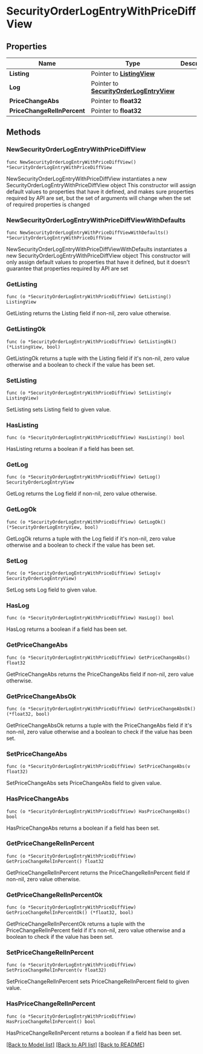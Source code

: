 # SecurityOrderLogEntryWithPriceDiffView

## Properties

Name | Type | Description | Notes
------------ | ------------- | ------------- | -------------
**Listing** | Pointer to [**ListingView**](ListingView.md) |  | [optional] 
**Log** | Pointer to [**SecurityOrderLogEntryView**](SecurityOrderLogEntryView.md) |  | [optional] 
**PriceChangeAbs** | Pointer to **float32** |  | [optional] 
**PriceChangeRelInPercent** | Pointer to **float32** |  | [optional] 

## Methods

### NewSecurityOrderLogEntryWithPriceDiffView

`func NewSecurityOrderLogEntryWithPriceDiffView() *SecurityOrderLogEntryWithPriceDiffView`

NewSecurityOrderLogEntryWithPriceDiffView instantiates a new SecurityOrderLogEntryWithPriceDiffView object
This constructor will assign default values to properties that have it defined,
and makes sure properties required by API are set, but the set of arguments
will change when the set of required properties is changed

### NewSecurityOrderLogEntryWithPriceDiffViewWithDefaults

`func NewSecurityOrderLogEntryWithPriceDiffViewWithDefaults() *SecurityOrderLogEntryWithPriceDiffView`

NewSecurityOrderLogEntryWithPriceDiffViewWithDefaults instantiates a new SecurityOrderLogEntryWithPriceDiffView object
This constructor will only assign default values to properties that have it defined,
but it doesn't guarantee that properties required by API are set

### GetListing

`func (o *SecurityOrderLogEntryWithPriceDiffView) GetListing() ListingView`

GetListing returns the Listing field if non-nil, zero value otherwise.

### GetListingOk

`func (o *SecurityOrderLogEntryWithPriceDiffView) GetListingOk() (*ListingView, bool)`

GetListingOk returns a tuple with the Listing field if it's non-nil, zero value otherwise
and a boolean to check if the value has been set.

### SetListing

`func (o *SecurityOrderLogEntryWithPriceDiffView) SetListing(v ListingView)`

SetListing sets Listing field to given value.

### HasListing

`func (o *SecurityOrderLogEntryWithPriceDiffView) HasListing() bool`

HasListing returns a boolean if a field has been set.

### GetLog

`func (o *SecurityOrderLogEntryWithPriceDiffView) GetLog() SecurityOrderLogEntryView`

GetLog returns the Log field if non-nil, zero value otherwise.

### GetLogOk

`func (o *SecurityOrderLogEntryWithPriceDiffView) GetLogOk() (*SecurityOrderLogEntryView, bool)`

GetLogOk returns a tuple with the Log field if it's non-nil, zero value otherwise
and a boolean to check if the value has been set.

### SetLog

`func (o *SecurityOrderLogEntryWithPriceDiffView) SetLog(v SecurityOrderLogEntryView)`

SetLog sets Log field to given value.

### HasLog

`func (o *SecurityOrderLogEntryWithPriceDiffView) HasLog() bool`

HasLog returns a boolean if a field has been set.

### GetPriceChangeAbs

`func (o *SecurityOrderLogEntryWithPriceDiffView) GetPriceChangeAbs() float32`

GetPriceChangeAbs returns the PriceChangeAbs field if non-nil, zero value otherwise.

### GetPriceChangeAbsOk

`func (o *SecurityOrderLogEntryWithPriceDiffView) GetPriceChangeAbsOk() (*float32, bool)`

GetPriceChangeAbsOk returns a tuple with the PriceChangeAbs field if it's non-nil, zero value otherwise
and a boolean to check if the value has been set.

### SetPriceChangeAbs

`func (o *SecurityOrderLogEntryWithPriceDiffView) SetPriceChangeAbs(v float32)`

SetPriceChangeAbs sets PriceChangeAbs field to given value.

### HasPriceChangeAbs

`func (o *SecurityOrderLogEntryWithPriceDiffView) HasPriceChangeAbs() bool`

HasPriceChangeAbs returns a boolean if a field has been set.

### GetPriceChangeRelInPercent

`func (o *SecurityOrderLogEntryWithPriceDiffView) GetPriceChangeRelInPercent() float32`

GetPriceChangeRelInPercent returns the PriceChangeRelInPercent field if non-nil, zero value otherwise.

### GetPriceChangeRelInPercentOk

`func (o *SecurityOrderLogEntryWithPriceDiffView) GetPriceChangeRelInPercentOk() (*float32, bool)`

GetPriceChangeRelInPercentOk returns a tuple with the PriceChangeRelInPercent field if it's non-nil, zero value otherwise
and a boolean to check if the value has been set.

### SetPriceChangeRelInPercent

`func (o *SecurityOrderLogEntryWithPriceDiffView) SetPriceChangeRelInPercent(v float32)`

SetPriceChangeRelInPercent sets PriceChangeRelInPercent field to given value.

### HasPriceChangeRelInPercent

`func (o *SecurityOrderLogEntryWithPriceDiffView) HasPriceChangeRelInPercent() bool`

HasPriceChangeRelInPercent returns a boolean if a field has been set.


[[Back to Model list]](../README.md#documentation-for-models) [[Back to API list]](../README.md#documentation-for-api-endpoints) [[Back to README]](../README.md)


